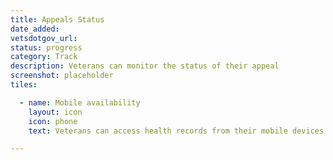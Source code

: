 ```yaml
---
title: Appeals Status
date_added:
vetsdotgov_url:
status: progress
category: Track
description: Veterans can monitor the status of their appeal
screenshot: placeholder
tiles:

  - name: Mobile availability
    layout: icon
    icon: phone
    text: Veterans can access health records from their mobile devices

---
```

